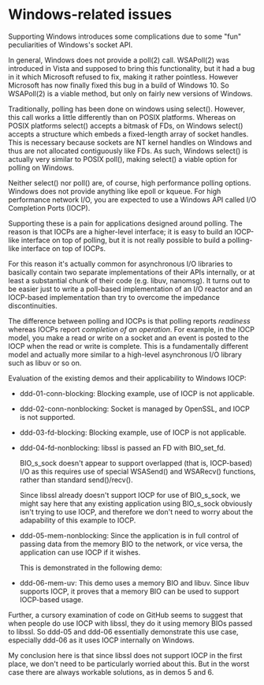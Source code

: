 Windows-related issues
======================

Supporting Windows introduces some complications due to some "fun" peculiarities
of Windows's socket API.

In general, Windows does not provide a poll(2) call. WSAPoll(2) was introduced
in Vista and supposed to bring this functionality, but it had a bug in it which
Microsoft refused to fix, making it rather pointless. However Microsoft has now
finally fixed this bug in a build of Windows 10. So WSAPoll(2) is a viable
method, but only on fairly new versions of Windows.

Traditionally, polling has been done on windows using select(). However, this
call works a little differently than on POSIX platforms. Whereas on POSIX
platforms select() accepts a bitmask of FDs, on Windows select() accepts a
structure which embeds a fixed-length array of socket handles. This is necessary
because sockets are NT kernel handles on Windows and thus are not allocated
contiguously like FDs. As such, Windows select() is actually very similar to
POSIX poll(), making select() a viable option for polling on Windows.

Neither select() nor poll() are, of course, high performance polling options.
Windows does not provide anything like epoll or kqueue. For high performance
network I/O, you are expected to use a Windows API called I/O Completion Ports
(IOCP).

Supporting these is a pain for applications designed around polling. The reason
is that IOCPs are a higher-level interface; it is easy to build an IOCP-like
interface on top of polling, but it is not really possible to build a
polling-like interface on top of IOCPs.

For this reason it's actually common for asynchronous I/O libraries to basically
contain two separate implementations of their APIs internally, or at least a
substantial chunk of their code (e.g. libuv, nanomsg). It turns out to be easier
just to write a poll-based implementation of an I/O reactor and an IOCP-based
implementation than try to overcome the impedance discontinuities.

The difference between polling and IOCPs is that polling reports *readiness*
whereas IOCPs report *completion of an operation*. For example, in the IOCP
model, you make a read or write on a socket and an event is posted to the IOCP
when the read or write is complete. This is a fundamentally different model and
actually more similar to a high-level asynchronous I/O library such as libuv or
so on.

Evaluation of the existing demos and their applicability to Windows IOCP:

- ddd-01-conn-blocking: Blocking example, use of IOCP is not applicable.

- ddd-02-conn-nonblocking: Socket is managed by OpenSSL, and IOCP is not
  supported.

- ddd-03-fd-blocking: Blocking example, use of IOCP is not applicable.

- ddd-04-fd-nonblocking: libssl is passed an FD with BIO_set_fd.

  BIO_s_sock doesn't appear to support overlapped (that is, IOCP-based) I/O
  as this requires use of special WSASend() and WSARecv() functions, rather
  than standard send()/recv().

  Since libssl already doesn't support IOCP for use of BIO_s_sock,
  we might say here that any existing application using BIO_s_sock
  obviously isn't trying to use IOCP, and therefore we don't need to
  worry about the adapability of this example to IOCP.

- ddd-05-mem-nonblocking: Since the application is in full control of passing
  data from the memory BIO to the network, or vice versa, the application
  can use IOCP if it wishes.

  This is demonstrated in the following demo:

- ddd-06-mem-uv: This demo uses a memory BIO and libuv. Since libuv supports
  IOCP, it proves that a memory BIO can be used to support IOCP-based usage.

Further, a cursory examination of code on GitHub seems to suggest that when
people do use IOCP with libssl, they do it using memory BIOs passed to libssl.
So ddd-05 and ddd-06 essentially demonstrate this use case, especially ddd-06 as
it uses IOCP internally on Windows.

My conclusion here is that since libssl does not support IOCP in the first
place, we don't need to be particularly worried about this. But in the worst
case there are always workable solutions, as in demos 5 and 6.
